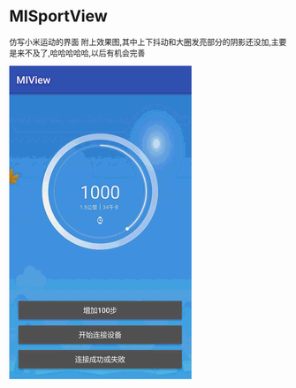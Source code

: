 # MISportView
仿写小米运动的界面
附上效果图,其中上下抖动和大圈发亮部分的阴影还没加,主要是来不及了,哈哈哈哈哈,以后有机会完善

![](https://github.com/qguangyao/MISportView/blob/master/preview/jdfw.gif)
